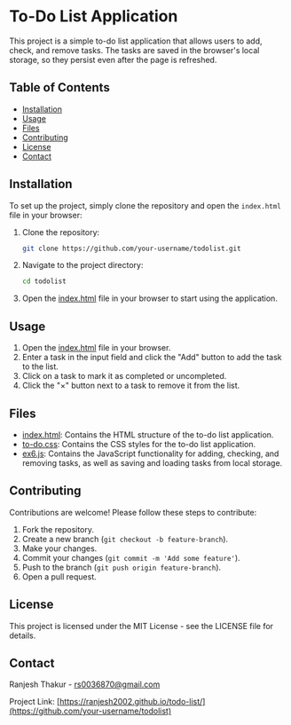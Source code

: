 # To-Do List Application

This project is a simple to-do list application that allows users to add, check, and remove tasks. The tasks are saved in the browser's local storage, so they persist even after the page is refreshed.

## Table of Contents

- [Installation](#installation)
- [Usage](#usage)
- [Files](#files)
- [Contributing](#contributing)
- [License](#license)
- [Contact](#contact)

## Installation

To set up the project, simply clone the repository and open the `index.html` file in your browser:

1. Clone the repository:
    ```bash
    git clone https://github.com/your-username/todolist.git
    ```

2. Navigate to the project directory:
    ```bash
    cd todolist
    ```

3. Open the [index.html](http://_vscodecontentref_/0) file in your browser to start using the application.

## Usage

1. Open the [index.html](http://_vscodecontentref_/1) file in your browser.
2. Enter a task in the input field and click the "Add" button to add the task to the list.
3. Click on a task to mark it as completed or uncompleted.
4. Click the "×" button next to a task to remove it from the list.

## Files

- [index.html](http://_vscodecontentref_/2): Contains the HTML structure of the to-do list application.
- [to-do.css](http://_vscodecontentref_/3): Contains the CSS styles for the to-do list application.
- [ex6.js](http://_vscodecontentref_/4): Contains the JavaScript functionality for adding, checking, and removing tasks, as well as saving and loading tasks from local storage.

## Contributing

Contributions are welcome! Please follow these steps to contribute:

1. Fork the repository.
2. Create a new branch (`git checkout -b feature-branch`).
3. Make your changes.
4. Commit your changes (`git commit -m 'Add some feature'`).
5. Push to the branch (`git push origin feature-branch`).
6. Open a pull request.

## License

This project is licensed under the MIT License - see the LICENSE file for details.

## Contact

Ranjesh Thakur - [rs0036870@gmail.com](mailto:your-email@example.com)

Project Link: [https://ranjesh2002.github.io/todo-list/](https://github.com/your-username/todolist)

